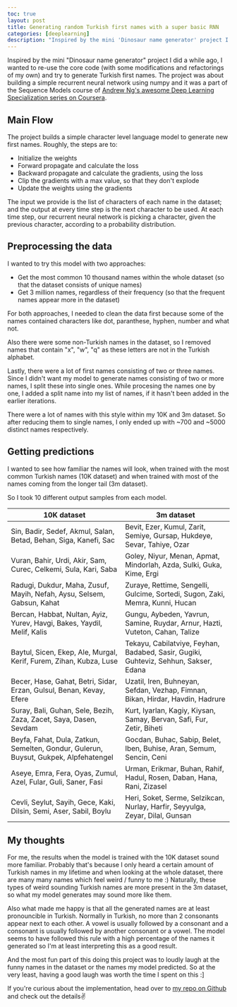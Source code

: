 ```yaml
---
toc: true
layout: post
title: Generating random Turkish first names with a super basic RNN
categories: [deeplearning]
description: "Inspired by the mini 'Dinosaur name generator' project I did a while ago, I wanted to re-use the core code (with some modifications and refactorings of my own) and try to generate Turkish first names. The project was about building a simple recurrent neural network using numpy and it was a part of the Sequence Models course of Andrew Ng's awesome Deep Learning Specialization series on Coursera."
---
```


Inspired by the mini "Dinosaur name generator" project I did a while ago, I wanted to re-use the core code (with some modifications and refactorings of my own) and try to generate Turkish first names. The project was about building a simple recurrent neural network using numpy and it was a part of the Sequence Models course of [Andrew Ng's awesome Deep Learning Specialization series on Coursera](http://deeplearning.ai/). 


## Main Flow

The project builds a simple character level language model to generate new first names. Roughly, the steps are to:  

- Initialize the weights
- Forward propagate and calculate the loss
- Backward propagate and calculate the gradients, using the loss
- Clip the gradients with a max value, so that they don't explode
- Update the weights using the gradients

The input we provide is the list of characters of each name in the dataset; and the output at every time step is the next character to be used. At each time step, our recurrent neural network is picking a character, given the previous character, according to a probability distribution.


## Preprocessing the data 
I wanted to try this model with two approaches: 

- Get the most common 10 thousand names within the whole dataset (so that the dataset consists of unique names)
- Get 3 million names, regardless of their frequency (so that the frequent names appear more in the dataset)

For both approaches, I needed to clean the data first because some of the names contained characters like dot, paranthese, hyphen, number and what not. 

Also there were some non-Turkish names in the dataset, so I removed names that contain "x", "w", "q" as these letters are not in the Turkish alphabet. 

Lastly, there were a lot of first names consisting of two or three names. Since I didn't want my model to generate names consisting of two or more names, I split these into single ones. While procesing the names one by one, I added a split name into my list of names, if it hasn't been added in the earlier iterations. 

There were a lot of names with this style within my 10K and 3m dataset. So after reducing them to single names, I only ended up with ~700 and ~5000 distinct names respectively.

## Getting predictions
I wanted to see how familiar the names will look, when trained with the most common Turkish names (10K dataset) and when trained with most of the names coming from the longer tail (3m dataset).

So I took 10 different output samples from each model.

| 10K dataset | 3m dataset |
|---|---|
| Sin, Badir, Sedef, Akmul, Salan, Betad, Behan, Siga, Kanefi, Sac | Bevit, Ezer, Kumul, Zarit, Semiye, Gursap, Hukdeye, Sevar, Tahiye, Ozar
| Vuran, Bahir, Urdi, Akir, Sam, Curec, Celkemi, Sula, Kari, Saba | Goley, Niyur, Menan, Apmat, Mindorlah, Azda, Sulki, Guka, Kime, Ergi
| Radugi, Dukdur, Maha, Zusuf, Mayih, Nefah, Aysu, Selsem, Gabsun, Kahat | Zuraye, Rettime, Sengelli, Gulcime, Sortedi, Sugon, Zaki, Memra, Kunni, Hucan
| Bercan, Habbat, Nultan, Ayiz, Yurev, Havgi, Bakes, Yaydil, Melif, Kalis | Gungu, Aybeden, Yavrun, Samine, Ruydar, Arnur, Hazti, Vuteton, Cahan, Talize
| Baytul, Sicen, Ekep, Ale, Murgal, Kerif, Furem, Zihan, Kubza, Luse | Tekayu, Cabilatviye, Feyhan, Badabed, Sasir, Gugiki, Guhteviz, Sehhun, Sakser, Edana 
| Becer, Hase, Gahat, Betri, Sidar, Erzan, Gulsul, Benan, Kevay, Efere | Uzatil, Iren, Buhneyan, Sefdan, Vezhap, Fimnan, Bikan, Hirdar, Havdin, Hadrure
| Suray, Bali, Guhan, Sele, Bezih, Zaza, Zacet, Saya, Dasen, Sevdam | Kurt, Iyarlan, Kagiy, Kiysan, Samay, Bervan, Safi, Fur, Zetir, Biheti
| Beyfa, Fahat, Dula, Zatkun, Semelten, Gondur, Gulerun, Buysut, Gukpek, Alpfehatengel | Gocdan, Buhac, Sabip, Belet, Iben, Buhise, Aran, Semum, Sencin, Ceni 
| Aseye, Emra, Fera, Oyas, Zumul, Azel, Fular, Guli, Saner, Fasi | Urman, Erikmar, Buhan, Rahif, Hadul, Rosen, Daban, Hana, Rani, Zizasel 
| Cevli, Seylut, Sayih, Gece, Kaki, Dilsin, Semi, Aser, Sabil, Boylu | Heri, Soket, Serme, Selzikcan, Nurlay, Harfir, Seyyulga, Zeyar, Dilal, Gunsan



## My thoughts
For me, the results when the model is trained with the 10K dataset sound more familiar. Probably that's because I only heard a certain amount of Turkish names in my lifetime and when looking at the whole dataset, there are many many names which feel weird / funny to me :) Naturally, these types of weird sounding Turkish names are more present in the 3m dataset, so what my model generates may sound more like them. 

Also what made me happy is that all the generated names are at least pronouncible in Turkish. Normally in Turkish, no more than 2 consonants appear next to each other. A vowel is usually followed by a consonant and a consonant is usually followed by another consonant or a vowel. The model seems to have followed this rule with a high percentage of the names it generated so I'm at least interpreting this as a good result. 

And the most fun part of this doing this project was to loudly laugh at the funny names in the dataset or the names my model predicted. So at the very least, having a good laugh was worth the time I spent on this :]

If you're curious about the implementation, head over to [my repo on Github](https://github.com/aslisabanci/TurkishNameEngine) and check out the details✌️

